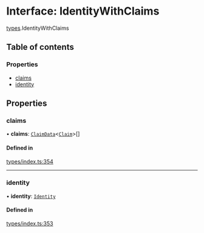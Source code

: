 # Interface: IdentityWithClaims

[types](../wiki/types).IdentityWithClaims

## Table of contents

### Properties

- [claims](../wiki/types.IdentityWithClaims#claims)
- [identity](../wiki/types.IdentityWithClaims#identity)

## Properties

### claims

• **claims**: [`ClaimData`](../wiki/types.ClaimData)<[`Claim`](../wiki/types#claim)\>[]

#### Defined in

[types/index.ts:354](https://github.com/PolymeshAssociation/polymesh-sdk/blob/e978aefd/src/types/index.ts#L354)

___

### identity

• **identity**: [`Identity`](../wiki/api.entities.Identity.Identity)

#### Defined in

[types/index.ts:353](https://github.com/PolymeshAssociation/polymesh-sdk/blob/e978aefd/src/types/index.ts#L353)
